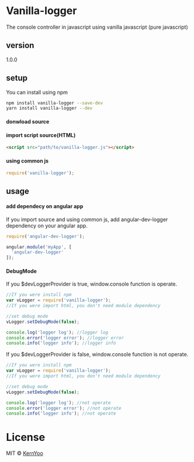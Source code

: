 Vanilla-logger
====

The console controller in javascript using vanilla javascript (pure javascript)

version
----
1.0.0

setup
----
You can install using npm

```bash
npm install vanilla-logger --save-dev
yarn install vanilla-logger --dev
```

#### donwload source

#### import script source(HTML)

```html
<script src="path/to/vanilla-logger.js"></script>
```

#### using common js
```js
require('vanilla-logger');
```

usage
----

#### add dependecy on angular app
If you import source and using common js, add angular-dev-logger dependency on your angular app.

```js
require('angular-dev-logger');

angular.module('myApp', [
  'angular-dev-logger'
]);
```

#### DebugMode

If you $devLoggerProvider is true, window.console function is operate.
```js
//If you were install npm
var vLogger = require('vanilla-logger');
//If you were import html, you don't need module dependency

//set debug mode
vLogger.setDebugMode(false);

console.log('logger log'); //logger log
console.error('logger error'); //logger error
console.info('logger info'); //logger info
```

If you $devLoggerProvider is false, window.console function is not operate.

```js
//If you were install npm
var vLogger = require('vanilla-logger');
//If you were import html, you don't need module dependency

//set debug mode
vLogger.setDebugMode(false);

console.log('logger log'); //not operate
console.error('logger error'); //not operate
console.info('logger info'); //not operate
```

# License
MIT © [KernYoo](http://trustyoo86.github.io)
